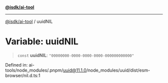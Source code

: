 [**@isdk/ai-tool**](../README.md)

***

[@isdk/ai-tool](../globals.md) / uuidNIL

# Variable: uuidNIL

> `const` **uuidNIL**: `"00000000-0000-0000-0000-000000000000"`

Defined in: ai-tools/node\_modules/.pnpm/uuid@11.1.0/node\_modules/uuid/dist/esm-browser/nil.d.ts:1
